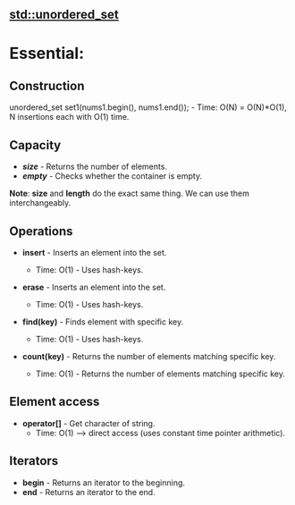 ## [std::unordered_set](https://en.cppreference.com/w/cpp/container/unordered_set.html)

# Essential:

## Construction
  unordered_set<int> set1(nums1.begin(), nums1.end());
    - Time: O(N) = O(N)*O(1), N insertions each with O(1) time.

## Capacity

- ***size*** - Returns the number of elements.
- ***empty*** - Checks whether the container is empty.

**Note**: **size** and **length** do the exact same thing. We can use them interchangeably.

## Operations

- **insert** - Inserts an element into the set.
  - Time: O(1) - Uses hash-keys.

- **erase** - Inserts an element into the set.
  - Time: O(1) - Uses hash-keys.
 
- **find(key)** - Finds element with specific key.
  - Time: O(1) - Uses hash-keys.
 
- **count(key)** - Returns the number of elements matching specific key.
  - Time: O(1) - Returns the number of elements matching specific key.


## Element access

- **operator[]** - Get character of string.
  - Time: O(1) --> direct access (uses constant time pointer arithmetic).

## Iterators
- **begin** - Returns an iterator to the beginning.
- **end** - Returns an iterator to the end.
